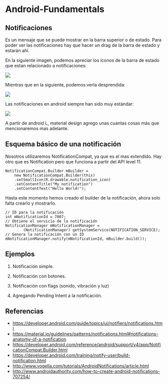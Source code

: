 # Android-Fundamentals
## Notificaciones

Es un mensaje que se puede mostrar en la barra superior o de estado. Para poder ver las notificaciones hay que hacer un drag de la barra de estado y estarán ahí.

En la siguiente imagen, podemos apreciar los íconos de la barra de estado que estan relacionado a notificaciones:

<img src="https://developer.android.com/images/ui/notifications/notification_area.png"/>

Mientras que en la siguiente, podemos verla desprendida:

<img src="https://developer.android.com/images/ui/notifications/notification_drawer.png"/>

Las notificaciones en android siempre han sido muy estándar:

<img src="http://s3.amazonaws.com/digitaltrends-uploads-prod/2012/09/Android_Notifications.png"/>

A partir de android L, material design agrego unas cuantas cosas más que mencionaremos mas adelante.

## Esquema básico de una notificación

Nosotros utilizaremos NotificationCompat, ya que es el mas extendido. Hay otro que es Notification pero que funciona a partir del API level 11.

    NotificationCompat.Builder mBuilder =
        new NotificationCompat.Builder(this)
        .setSmallIcon(R.drawable.notification_icon)
        .setContentTitle("My notification")
        .setContentText("Hello World!");

Hasta este momento hemos creado el builder de la notificación, ahora solo falta crearlo y mostrarlo.

    // ID para la notificación
    int mNotificationId = 7007;
    // Obtiene el servicio de la notificación
    NotificationManager mNotificationManager =
            (NotificationManager) getSystemService(NOTIFICATION_SERVICE);
    // Genera la notificación con un ID
    mNotificationManager.notify(mNotificationId, mBuilder.build());



## Ejemplos

1. Notificación simple.

2. Notificación con botones.

3. Notificación con flags (sonido, vibración y luz)

4. Agregando Pending Intent a la notificación.

## Referencias

- https://developer.android.com/guide/topics/ui/notifiers/notifications.html
- https://material.io/guidelines/patterns/notifications.html#notifications-anatomy-of-a-notification
- https://developer.android.com/reference/android/support/v4/app/NotificationCompat.Builder.html
- https://developer.android.com/training/notify-user/build-notification.html
- http://www.vogella.com/tutorials/AndroidNotifications/article.html
- http://www.androidauthority.com/how-to-create-android-notifications-707254/
